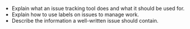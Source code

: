 -   Explain what an issue tracking tool does and what it should be used for.
-   Explain how to use labels on issues to manage work.
-   Describe the information a well-written issue should contain.
